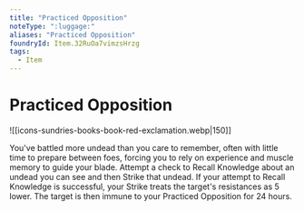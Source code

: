 ```yaml
---
title: "Practiced Opposition"
noteType: ":luggage:"
aliases: "Practiced Opposition"
foundryId: Item.32RuOa7vimzsHrzg
tags:
  - Item
---
```


# Practiced Opposition
![[icons-sundries-books-book-red-exclamation.webp|150]]

You've battled more undead than you care to remember, often with little time to prepare between foes, forcing you to rely on experience and muscle memory to guide your blade. Attempt a check to Recall Knowledge about an undead you can see and then Strike that undead. If your attempt to Recall Knowledge is successful, your Strike treats the target's resistances as 5 lower. The target is then immune to your Practiced Opposition for 24 hours.
